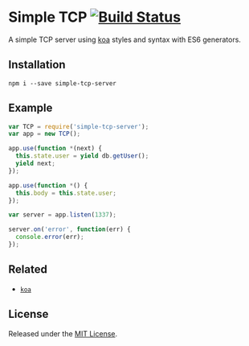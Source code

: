 # Simple TCP [![Build Status](https://travis-ci.org/yujinlim/simple-tcp-server.svg)](https://travis-ci.org/yujinlim/simple-tcp-server)
A simple TCP server using [koa](https://github.com/koajs/koa) styles and syntax with ES6 generators.

## Installation
```
npm i --save simple-tcp-server
```

## Example
```js
var TCP = require('simple-tcp-server');
var app = new TCP();

app.use(function *(next) {
  this.state.user = yield db.getUser();
  yield next;
});

app.use(function *() {
  this.body = this.state.user;
});

var server = app.listen(1337);

server.on('error', function(err) {
  console.error(err);
});
```

## Related
- [`koa`](https://github.com/koajs/koa)

## License
Released under the [MIT License](http://www.opensource.org/licenses/MIT).
